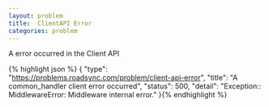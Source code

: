 ```yaml
---
layout: problem
title:  ClientAPI Error
categories: problem
---
```


A error occurred in the Client API

{% highlight json %}
{
  "type": "https://problems.roadsync.com/problem/client-api-error",
  "title": "A common_handler client error occurred",
  "status": 500,
  "detail": "Exception:: MiddlewareError: Middleware internal error."
}{% endhighlight %}
